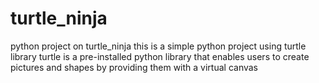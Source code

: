 # turtle_ninja
python project on turtle_ninja
this is a simple python project using turtle library
turtle is a pre-installed python library  that enables users to create pictures and shapes by providing them with a virtual canvas
